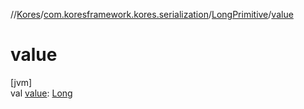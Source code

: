 //[Kores](../../../index.md)/[com.koresframework.kores.serialization](../index.md)/[LongPrimitive](index.md)/[value](value.md)

# value

[jvm]\
val [value](value.md): [Long](https://kotlinlang.org/api/latest/jvm/stdlib/kotlin/-long/index.html)

